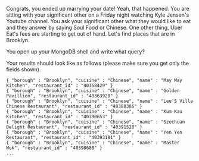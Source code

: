 Congrats, you ended up marrying your date! Yeah, that happened.
You are sitting with your significant other on a Friday night watching
Kyle Jensen's Youtube channel. You ask your significant other what they
would like to eat and they answer by saying Soul Food or Chinese.
One other thing, Uber Eat's fees are starting to get out of hand. Let's
find places that are in Brooklyn.

You open up your MongoDB shell and write what query?

Your results should look like as follows (please make sure you get only
the fields shown).

```
{ "borough" : "Brooklyn", "cuisine" : "Chinese", "name" : "May May Kitchen", "restaurant_id" : "40358429" }
{ "borough" : "Brooklyn", "cuisine" : "Chinese", "name" : "Golden Pavillion", "restaurant_id" : "40363920" }
{ "borough" : "Brooklyn", "cuisine" : "Chinese", "name" : "Lee'S Villa Chinese Restaurant", "restaurant_id" : "40388386" }
{ "borough" : "Brooklyn", "cuisine" : "Chinese", "name" : "Kum Kau Kitchen", "restaurant_id" : "40390653" }
{ "borough" : "Brooklyn", "cuisine" : "Chinese", "name" : "Szechuan Delight Restaurant", "restaurant_id" : "40391528" }
{ "borough" : "Brooklyn", "cuisine" : "Chinese", "name" : "Yen Yen Restaurant", "restaurant_id" : "40393181" }
{ "borough" : "Brooklyn", "cuisine" : "Chinese", "name" : "Master Wok", "restaurant_id" : "40398688" }
...
```